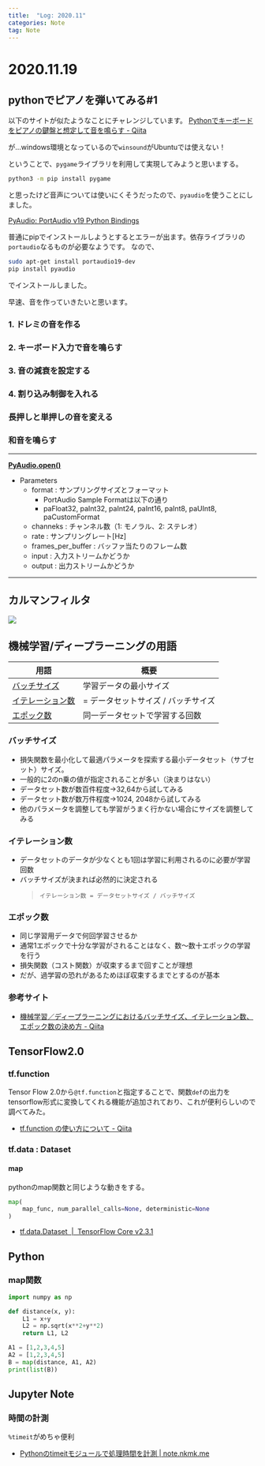 ```yaml
---
title:  "Log: 2020.11"
categories: Note
tag: Note
---
```


# 2020.11.19
## pythonでピアノを弾いてみる#1

以下のサイトが似たようなことにチャレンジしています。
[Pythonでキーボードをピアノの鍵盤と想定して音を鳴らす - Qiita](https://qiita.com/ozaki_physics/items/17b8c8ea1f80c74d2192)

が…windows環境となっているので`winsound`がUbuntuでは使えない！

ということで、`pygame`ライブラリを利用して実現してみようと思いまする。

```bash
python3 -m pip install pygame 
```

と思ったけど音声については使いにくそうだったので、`pyaudio`を使うことにしました。

[PyAudio: PortAudio v19 Python Bindings](https://people.csail.mit.edu/hubert/pyaudio/#sources)

普通にpipでインストールしようとするとエラーが出ます。依存ライブラリの`portaudio`なるものが必要なようです。
なので、

```bash
sudo apt-get install portaudio19-dev
pip install pyaudio
```

でインストールしました。

早速、音を作っていきたいと思います。

### 1. ドレミの音を作る

### 2. キーボード入力で音を鳴らす

### 3. 音の減衰を設定する

### 4. 割り込み制御を入れる

### 長押しと単押しの音を変える

### 和音を鳴らす


---

**[PyAudio.open()](https://people.csail.mit.edu/hubert/pyaudio/docs/#pyaudio.PyAudio.open)**
- Parameters
  - format : サンプリングサイズとフォーマット
    - PortAudio Sample Formatは以下の通り
    - paFloat32, paInt32, paInt24, paInt16, paInt8, paUInt8, paCustomFormat
  - channeks : チャンネル数（1: モノラル、2: ステレオ）
  - rate : サンプリングレート[Hz]
  - frames_per_buffer : バッファ当たりのフレーム数
  - input : 入力ストリームかどうか
  - output : 出力ストリームかどうか

---
## カルマンフィルタ
![](image/2020/kalmanfilter.png)


## 機械学習/ディープラーニングの用語

|用語|概要|
|---|---|
|[バッチサイズ](#バッチサイズ)|学習データの最小サイズ|
|[イテレーション数](#イテレーション数)|= データセットサイズ / バッチサイズ|
|[エポック数](#エポック数)|同一データセットで学習する回数|

### バッチサイズ

- 損失関数を最小化して最適パラメータを探索する最小データセット（サブセット）サイズ。
- 一般的に2のn乗の値が指定されることが多い（決まりはない）
- データセット数が数百件程度→32,64から試してみる
- データセット数が数万件程度→1024, 2048から試してみる
- 他のパラメータを調整しても学習がうまく行かない場合にサイズを調整してみる

### イテレーション数

- データセットのデータが少なくとも1回は学習に利用されるのに必要が学習回数
- バッチサイズが決まれば必然的に決定される
  > `イテレーション数 = データセットサイズ / バッチサイズ`

### エポック数

- 同じ学習用データで何回学習させるか
- 通常1エポックで十分な学習がされることはなく、数〜数十エポックの学習を行う
- 損失関数（コスト関数）が収束するまで回すことが理想
- だが、過学習の恐れがあるためほぼ収束するまでとするのが基本

### 参考サイト

- [機械学習／ディープラーニングにおけるバッチサイズ、イテレーション数、エポック数の決め方 - Qiita](https://qiita.com/kenta1984/items/bad75a37d552510e4682)

## TensorFlow2.0

### tf.function
Tensor Flow 2.0から`@tf.function`と指定することで、関数`def`の出力をtensorflow形式に変換してくれる機能が追加されており、これが便利らしいので調べてみた。
- [tf.function の使い方について - Qiita](https://qiita.com/Ryuichirou/items/66a75610c569a23ac493)

### tf.data : Dataset

#### map
pythonのmap関数と同じような動きをする。
```py
map(
    map_func, num_parallel_calls=None, deterministic=None
)
```

- [tf.data.Dataset  |  TensorFlow Core v2.3.1](https://www.tensorflow.org/api_docs/python/tf/data/Dataset#map)


## Python

### map関数

```py
import numpy as np

def distance(x, y):
    L1 = x+y
    L2 = np.sqrt(x**2+y**2)
    return L1, L2

A1 = [1,2,3,4,5]
A2 = [1,2,3,4,5]
B = map(distance, A1, A2)
print(list(B))
```


## Jupyter Note

### 時間の計測

`%timeit`がめちゃ便利
- [Pythonのtimeitモジュールで処理時間を計測 | note.nkmk.me](https://note.nkmk.me/python-timeit-measure/)